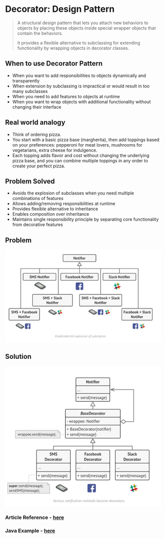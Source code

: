 # Decorator: Design Pattern

> A structural design pattern that lets you attach new behaviors to objects by placing these objects inside special wrapper objects that contain the behaviors.
> 
> It provides a flexible alternative to subclassing for extending functionality by wrapping objects in decorator classes.

## When to use Decorator Pattern

- When you want to add responsibilities to objects dynamically and transparently
- When extension by subclassing is impractical or would result in too many subclasses
- When you need to add features to objects at runtime
- When you want to wrap objects with additional functionality without changing their interface

## Real world analogy
- Think of ordering pizza. 
- You start with a basic pizza base (margherita), then add toppings based on your preferences: pepperoni for meat lovers, mushrooms for vegetarians, extra cheese for indulgence. 
- Each topping adds flavor and cost without changing the underlying pizza base, and you can combine multiple toppings in any order to create your perfect pizza.

## Problem Solved
- Avoids the explosion of subclasses when you need multiple combinations of features
- Allows adding/removing responsibilities at runtime
- Provides flexible alternative to inheritance
- Enables composition over inheritance
- Maintains single responsibility principle by separating core functionality from decorative features

## Problem
![img.png](../../images/decorator-1.png)

## Solution
![img_1.png](../../images/decorator-2.png)



### Article Reference - [here](https://refactoring.guru/design-patterns/decorator)
### Java Example - [here](../../code/designPatterns/DecoratorExample.java)





